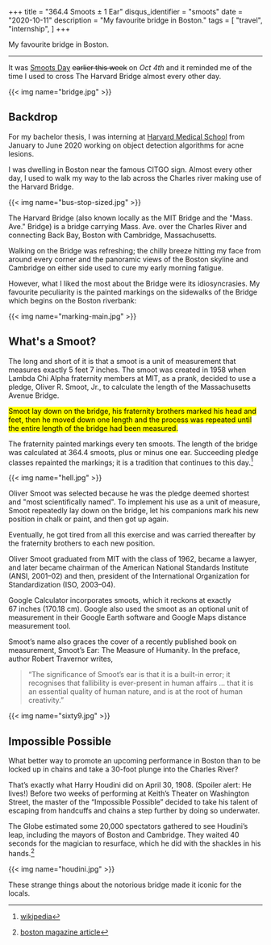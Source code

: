 +++
title = "364.4 Smoots ± 1 Ear"
disqus_identifier = "smoots"
date = "2020-10-11"
description = "My favourite bridge in Boston."
tags = [
    "travel",
    "internship",
]
+++

My favourite bridge in Boston.

---

It was [Smoots Day](https://www.instagram.com/p/CF7JjrPAu9C/) ~~earlier this week~~ on _Oct 4th_ and it reminded me of the time I used to cross The Harvard Bridge almost every other day.

{{< img name="bridge.jpg" >}}

## Backdrop

For my bachelor thesis, I was interning at [Harvard Medical School](https://cetbwh.org) from January to June 2020 working on object detection algorithms for acne lesions.

I was dwelling in Boston near the famous CITGO sign. Almost every other day, I used to walk my way to the lab across the Charles river making use of the Harvard Bridge.

{{< img name="bus-stop-sized.jpg" >}}

The Harvard Bridge (also known locally as the MIT Bridge and the "Mass. Ave." Bridge) is a bridge carrying Mass. Ave. over the Charles River and connecting Back Bay, Boston with Cambridge, Massachusetts.

Walking on the Bridge was refreshing; the chilly breeze hitting my face from around every corner and the panoramic views of the Boston skyline and Cambridge on either side used to cure my early morning fatigue.

However, what I liked the most about the Bridge were its idiosyncrasies. My favourite peculiarity is the painted markings on the sidewalks of the Bridge which begins on the Boston riverbank:

{{< img name="marking-main.jpg" >}}

## What's a Smoot?

The long and short of it is that a smoot is a unit of measurement that measures exactly 5 feet 7 inches. The smoot was created in 1958 when Lambda Chi Alpha fraternity members at MIT, as a prank, decided to use a pledge, Oliver R. Smoot, Jr., to calculate the length of the Massachusetts Avenue Bridge.

<mark>Smoot lay down on the bridge, his fraternity brothers marked his head and feet, then he moved down one length and the process was repeated until the entire length of the bridge had been measured.</mark>

The fraternity painted markings every ten smoots. The length of the bridge was calculated at 364.4 smoots, plus or minus one ear. Succeeding pledge classes repainted the markings; it is a tradition that continues to this day.[^1]

[^1]: [wikipedia](https://en.wikipedia.org/wiki/Smoot)

{{< img name="hell.jpg" >}}

Oliver Smoot was selected because he was the pledge deemed shortest and "most scientifically named". To implement his use as a unit of measure, Smoot repeatedly lay down on the bridge, let his companions mark his new position in chalk or paint, and then got up again.

Eventually, he got tired from all this exercise and was carried thereafter by the fraternity brothers to each new position.

Oliver Smoot graduated from MIT with the class of 1962, became a lawyer, and later became chairman of the American National Standards Institute (ANSI, 2001–02) and then, president of the International Organization for Standardization (ISO, 2003–04).

Google Calculator incorporates smoots, which it reckons at exactly 67 inches (170.18 cm). Google also used the smoot as an optional unit of measurement in their Google Earth software and Google Maps distance measurement tool.

Smoot’s name also graces the cover of a recently published book on measurement, Smoot’s Ear: The Measure of Humanity. In the preface, author Robert Travernor writes,

> “The significance of Smoot’s ear is that it is a built-in error; it recognises that fallibility is ever-­present in human affairs … that it is an essential quality of human nature, and is at the root of human creativity.”

{{< img name="sixty9.jpg" >}}

## Impossible Possible

What better way to promote an upcoming performance in Boston than to be locked up in chains and take a 30-foot plunge into the Charles River?

That’s exactly what Harry Houdini did on April 30, 1908. (Spoiler alert: He lives!) Before two weeks of performing at Keith’s Theater on Washington Street, the master of the “Impossible Possible” decided to take his talent of escaping from handcuffs and chains a step further by doing so underwater.

The Globe estimated some 20,000 spectators gathered to see Houdini’s leap, including the mayors of Boston and Cambridge. They waited 40 seconds for the magician to resurface, which he did with the shackles in his hands.[^2]

[^2]: [boston magazine article](https://www.bostonmagazine.com/arts-entertainment/2015/04/30/throwback-thursday-houdini-jumps-harvard-bridge/#gallery-3-1)

{{< img name="houdini.jpg" >}}

These strange things about the notorious bridge made it iconic for the locals.
